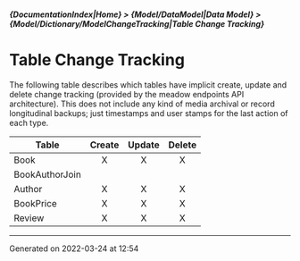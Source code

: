 ##### {DocumentationIndex|Home} > {Model/DataModel|Data Model} > {Model/Dictionary/ModelChangeTracking|Table Change Tracking}

Table Change Tracking
=====================

The following table describes which tables have implicit create, update and delete change tracking (provided by the meadow endpoints API architecture).  This does not include any kind of media archival or record longitudinal backups; just timestamps and user stamps for the last action of each type.

Table | Create | Update | Delete 
----- | :----: | :----: | :----: 
Book | X | X | X 
BookAuthorJoin |  |  |  
Author | X | X | X 
BookPrice | X | X | X 
Review | X | X | X 
- - -

Generated on 2022-03-24 at 12:54
